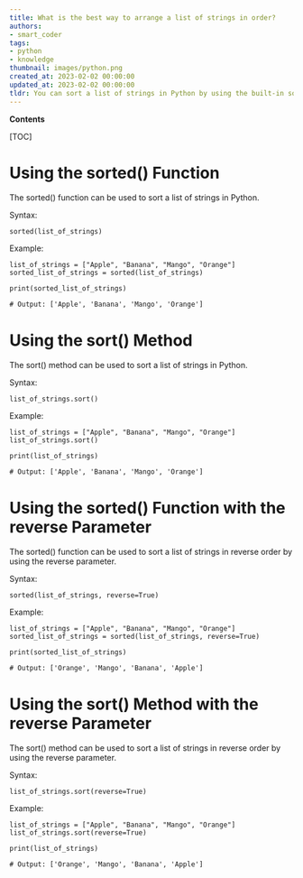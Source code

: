 ```yaml
---
title: What is the best way to arrange a list of strings in order?
authors:
- smart_coder
tags:
- python
- knowledge
thumbnail: images/python.png
created_at: 2023-02-02 00:00:00
updated_at: 2023-02-02 00:00:00
tldr: You can sort a list of strings in Python by using the built-in sorted() function.
---
```


**Contents**

[TOC]

# Using the sorted() Function 
The sorted() function can be used to sort a list of strings in Python.

Syntax:
```
sorted(list_of_strings)
```

Example:

```
list_of_strings = ["Apple", "Banana", "Mango", "Orange"]
sorted_list_of_strings = sorted(list_of_strings)

print(sorted_list_of_strings)

# Output: ['Apple', 'Banana', 'Mango', 'Orange']
```

# Using the sort() Method
The sort() method can be used to sort a list of strings in Python.

Syntax:
```
list_of_strings.sort()
```

Example:

```
list_of_strings = ["Apple", "Banana", "Mango", "Orange"]
list_of_strings.sort()

print(list_of_strings)

# Output: ['Apple', 'Banana', 'Mango', 'Orange']
```

# Using the sorted() Function with the reverse Parameter
The sorted() function can be used to sort a list of strings in reverse order by using the reverse parameter.

Syntax:
```
sorted(list_of_strings, reverse=True)
```

Example:

```
list_of_strings = ["Apple", "Banana", "Mango", "Orange"]
sorted_list_of_strings = sorted(list_of_strings, reverse=True)

print(sorted_list_of_strings)

# Output: ['Orange', 'Mango', 'Banana', 'Apple']
```

# Using the sort() Method with the reverse Parameter
The sort() method can be used to sort a list of strings in reverse order by using the reverse parameter.

Syntax:
```
list_of_strings.sort(reverse=True)
```

Example:

```
list_of_strings = ["Apple", "Banana", "Mango", "Orange"]
list_of_strings.sort(reverse=True)

print(list_of_strings)

# Output: ['Orange', 'Mango', 'Banana', 'Apple']
```
